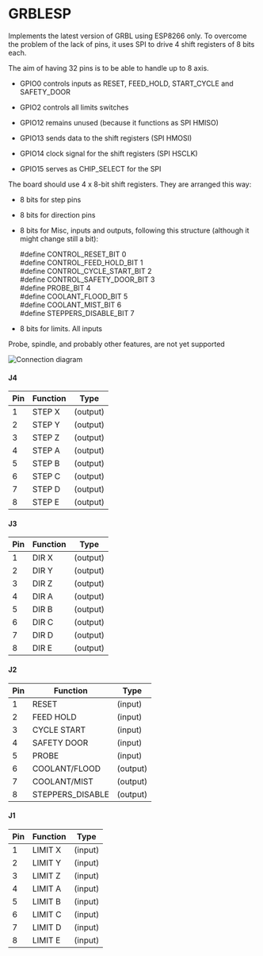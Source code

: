 # GRBLESP

Implements the latest version of GRBL using ESP8266 only. To overcome the problem of the lack of pins,
it uses SPI to drive 4 shift registers of 8 bits each.

The aim of having 32 pins is to be able to handle up to 8 axis.

- GPIO0 controls inputs as RESET, FEED_HOLD, START_CYCLE and SAFETY_DOOR

- GPIO2 controls all limits switches

- GPIO12 remains unused (because it functions as SPI HMISO)

- GPIO13 sends data to the shift registers (SPI HMOSI)

- GPIO14 clock signal for the shift registers (SPI HSCLK)

- GPIO15 serves as CHIP_SELECT for the SPI

The board should use 4 x 8-bit shift registers. They are arranged this way:
- 8 bits for step pins
- 8 bits for direction pins
- 8 bits for Misc, inputs and outputs, following this structure (although it might change still a bit):
  
  #define CONTROL_RESET_BIT         0  
  #define CONTROL_FEED_HOLD_BIT     1  
  #define CONTROL_CYCLE_START_BIT   2  
  #define CONTROL_SAFETY_DOOR_BIT   3  
  #define PROBE_BIT                 4  
  #define COOLANT_FLOOD_BIT         5  
  #define COOLANT_MIST_BIT          6    
  #define STEPPERS_DISABLE_BIT      7

- 8 bits for limits. All inputs

Probe, spindle, and probably other features, are not yet supported

![Connection diagram](https://github.com/gcobos/grblesp/blob/master/schemas/spi-connection_schem.png)

#### J4
|Pin|Function|Type|
|-|-|-|
| 1 | STEP X | (output) |
| 2 | STEP Y | (output) |
| 3 | STEP Z | (output) |
| 4 | STEP A | (output) |
| 5 | STEP B | (output) |
| 6 | STEP C | (output) |
| 7 | STEP D | (output) |
| 8 | STEP E | (output) |

#### J3
|Pin|Function|Type|
|-|-|-|
| 1 | DIR X |(output) |
| 2 | DIR Y |(output) |
| 3 | DIR Z |(output) |
| 4 | DIR A |(output) |
| 5 | DIR B |(output) |
| 6 | DIR C |(output) |
| 7 | DIR D |(output) |
| 8 | DIR E |(output) |

#### J2
|Pin|Function|Type|
|-|-|-|
| 1 | RESET | (input) |
| 2 | FEED HOLD | (input) |
| 3 | CYCLE START | (input) |
| 4 | SAFETY DOOR | (input) |
| 5 | PROBE | (input) |
| 6 | COOLANT/FLOOD  |(output) |
| 7 | COOLANT/MIST  |(output) |
| 8 | STEPPERS_DISABLE |(output) |

#### J1
|Pin|Function|Type|
|-|-|-|
| 1 | LIMIT X | (input) |
| 2 | LIMIT Y | (input) |
| 3 | LIMIT Z | (input) |
| 4 | LIMIT A | (input) |
| 5 | LIMIT B | (input) |
| 6 | LIMIT C | (input) |
| 7 | LIMIT D | (input) |
| 8 | LIMIT E | (input) |
